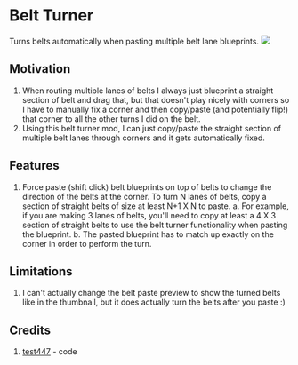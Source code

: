 # Belt Turner
Turns belts automatically when pasting multiple belt lane blueprints.
![](mod-portal/belt-turner-example.gif)

## Motivation
1. When routing multiple lanes of belts I always just blueprint a straight section of belt and drag that, but that doesn't play nicely with corners so I have to manually fix a corner and then copy/paste (and potentially flip!) that corner to all the other turns I did on the belt.
2. Using this belt turner mod, I can just copy/paste the straight section of multiple belt lanes through corners and it gets automatically fixed.

## Features
1. Force paste (shift click) belt blueprints on top of belts to change the direction of the belts at the corner. To turn N lanes of belts, copy a section of straight belts of size at least N+1 X N to paste.
  a. For example, if you are making 3 lanes of belts, you'll need to copy at least a 4 X 3 section of straight belts to use the belt turner functionality when pasting the blueprint.
  b. The pasted blueprint has to match up exactly on the corner in order to perform the turn.

## Limitations
1. I can't actually change the belt paste preview to show the turned belts like in the thumbnail, but it does actually turn the belts after you paste :)

## Credits
1. [test447](https://mods.factorio.com/user/test447) - code